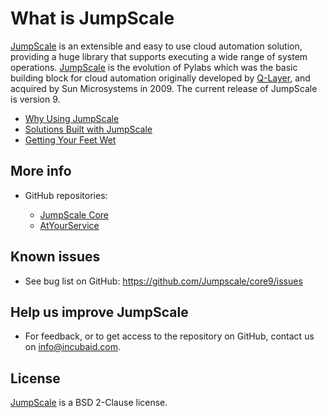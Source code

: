 # What is JumpScale

[JumpScale](http://www.jumpscale.com/) is an extensible and easy to use cloud automation solution, providing a huge library that supports executing a wide range of system operations. [JumpScale](http://www.jumpscale.com/) is the evolution of Pylabs which was the basic building block for cloud automation originally developed by [Q-Layer](http://incubaid.com/successes/Q-Layer/), and acquired by Sun Microsystems in 2009\. The current release of JumpScale is version 9.

- [Why Using JumpScale](Introduction/WhyJumpScale.md)
- [Solutions Built with JumpScale](Introduction/JumpScaleSolutions.md)
- [Getting Your Feet Wet](GettingYourFeetWet/GettingYourFeetWet.md)

## More info

- GitHub repositories:

  - [JumpScale Core](https://github.com/Jumpscale/core9)
  - [AtYourService](https://github.com/Jumpscale/ays9)


## Known issues

- See bug list on GitHub: <https://github.com/Jumpscale/core9/issues>

## Help us improve JumpScale

- For feedback, or to get access to the repository on GitHub, contact us on info@incubaid.com.

## License

[JumpScale](http://www.jumpscale.com/) is a BSD 2-Clause license.
